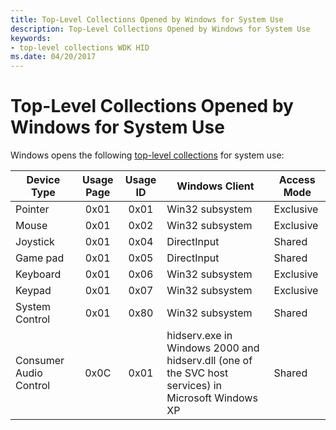 ```yaml
---
title: Top-Level Collections Opened by Windows for System Use
description: Top-Level Collections Opened by Windows for System Use
keywords:
- top-level collections WDK HID
ms.date: 04/20/2017
---
```


# Top-Level Collections Opened by Windows for System Use

Windows opens the following [top-level collections](top-level-collections.md) for system use:

| Device Type            | Usage Page | Usage ID | Windows Client                                                                                     | Access Mode |
|------------------------|:----------:|:--------:|----------------------------------------------------------------------------------------------------|-------------|
| Pointer                | 0x01       | 0x01     | Win32 subsystem                                                                                    | Exclusive   |
| Mouse                  | 0x01       | 0x02     | Win32 subsystem                                                                                    | Exclusive   |
| Joystick               | 0x01       | 0x04     | DirectInput                                                                                        | Shared      |
| Game pad               | 0x01       | 0x05     | DirectInput                                                                                        | Shared      |
| Keyboard               | 0x01       | 0x06     | Win32 subsystem                                                                                    | Exclusive   |
| Keypad                 | 0x01       | 0x07     | Win32 subsystem                                                                                    | Exclusive   |
| System Control         | 0x01       | 0x80     | Win32 subsystem                                                                                    | Shared      |
| Consumer Audio Control | 0x0C       | 0x01     | hidserv.exe in Windows 2000 and hidserv.dll (one of the SVC host services) in Microsoft Windows XP | Shared      |
